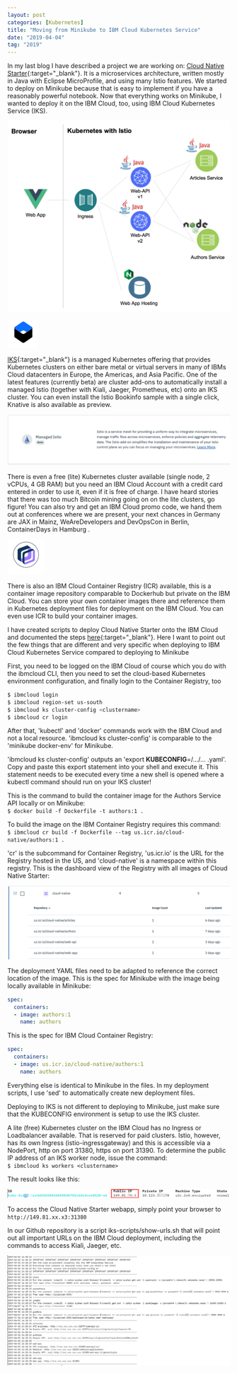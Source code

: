 ```yaml
---
layout: post
categories: [Kubernetes]
title: "Moving from Minikube to IBM Cloud Kubernetes Service"
date: "2019-04-04"
tag: "2019"
---
```


In my last blog I have described a project we are working on: [Cloud Native Starter](https://github.com/ibm/cloud-native-starter){:target="_blank"}. It is a microservices architecture, written mostly in Java with Eclipse MicroProfile, and using many Istio features. We started to deploy on Minikube because that is easy to implement if you have a reasonably powerful notebook. Now that everything works on Minikube, I wanted to deploy it on the IBM Cloud, too, using IBM Cloud Kubernetes Service (IKS).

![](/images/2019/04/architecture.png?w=1024)

![](/images/2019/04/selection_389-1.png)

[IKS](https://cloud.ibm.com/docs/containers?topic=containers-cs_ov#cs_ov){:target="_blank"} is a managed Kubernetes offering that provides Kubernetes clusters on either bare metal or virtual servers in many of IBMs Cloud datacenters in Europe, the Americas, and Asia Pacific. One of the latest features (currently beta) are cluster add-ons to automatically install a managed Istio (together with Kiali, Jaeger, Prometheus, etc) onto an IKS cluster. You can even install the Istio Bookinfo sample with a single click, Knative is also available as preview.

![](/images/2019/04/selection_393.png)

There is even a free (lite) Kubernetes cluster available (single node, 2 vCPUs, 4 GB RAM) but you need an IBM Cloud Account with a credit card entered in order to use it, even if it is free of charge. I have heard stories that there was too much Bitcoin mining going on on the lite clusters, go figure! You can also try and get an IBM Cloud promo code, we hand them out at conferences where we are present, your next chances in Germany are JAX in Mainz, WeAreDevelopers and DevOpsCon in Berlin, ContainerDays in Hamburg .

![](/images/2019/04/selection_390.png)

There is also an IBM Cloud Container Registry (ICR) available, this is a container image repository comparable to Dockerhub but private on the IBM Cloud. You can store your own container images there and reference them in Kubernetes deployment files for deployment on the IBM Cloud. You can even use ICR to build your container images.

I have created scripts to deploy Cloud Native Starter onto the IBM Cloud and documented the steps [here](https://github.com/ibm/cloud-native-starter/blob/master/IKS-Deployment.md){:target="_blank"}. Here I want to point out the few things that are different and very specific when deploying to IBM Cloud Kubernetes Service compared to deploying to Minikube

First, you need to be logged on the IBM Cloud of course which you do with the ibmcloud CLI, then you need to set the cloud-based Kubernetes environment configuration, and finally login to the Container Registry, too  

```sh
$ ibmcloud login  
$ ibmcloud region-set us-south  
$ ibmcloud ks cluster-config <clustername>  
$ ibmcloud cr login
```

After that, 'kubectl' and 'docker' commands work with the IBM Cloud and not a local resource. 'ibmcloud ks cluster-config' is comparable to the 'minikube docker-env' for Minikube.

'ibmcloud ks cluster-config' outputs an 'export **KUBECONFIG**=/.../... .yaml'. Copy and paste this export statement into your shell and execute it. This statement needs to be executed every time a new shell is opened where a kubectl command should run on your IKS cluster!

This is the command to build the container image for the Authors Service API locally or on Minikube:  
`$ docker build -f Dockerfile -t authors:1 .` 

To build the image on the IBM Container Registry requires this command:  
`$ ibmcloud cr build -f Dockerfile --tag us.icr.io/cloud-native/authors:1 .`  

'cr' is the subcommand for Container Registry, 'us.icr.io' is the URL for the Registry hosted in the US, and 'cloud-native' is a namespace within this registry. This is the dashboard view of the Registry with all images of Cloud Native Starter:

![](/images/2019/04/selection_391.png)

The deployment YAML files need to be adapted to reference the correct location of the image. This is the spec for Minikube with the image being locally available in Minikube:

```yaml
spec:
  containers:
  - image: authors:1
    name: authors
```

This is the spec for IBM Cloud Container Registry:

```yaml
spec:
  containers:
  - image: us.icr.io/cloud-native/authors:1
    name: authors
```

Everything else is identical to Minikube in the files. In my deployment scripts, I use 'sed' to automatically create new deployment files.

Deploying to IKS is not different to deploying to Minikube, just make sure that the KUBECONFIG environment is setup to use the IKS cluster.

A lite (free) Kubernetes cluster on the IBM Cloud has no Ingress or Loadbalancer available. That is reserved for paid clusters. Istio, however, has its own Ingress (istio-ingressgateway) and this is accessible via a NodePort, http on port 31380, https on port 31390. To determine the public IP address of an IKS worker node, issue the command:  
`$ ibmcloud ks workers <clustername>`

The result looks like this:

![](/images/2019/04/selection_392-1.png)

To access the Cloud Native Starter webapp, simply point your browser to  
`http://149.81.xx.x3:31380` 

In our Github repository is a script iks-scripts/show-urls.sh that will point out all important URLs on the IBM Cloud deployment, including the commands to access Kiali, Jaeger, etc.

![](/images/2019/04/iks-urls.png)

